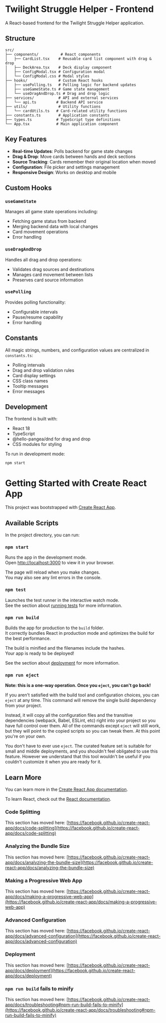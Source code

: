 # Twilight Struggle Helper - Frontend

A React-based frontend for the Twilight Struggle Helper application.

## Structure

```
src/
├── components/          # React components
│   ├── CardList.tsx    # Reusable card list component with drag & drop
│   ├── DeckArea.tsx    # Deck display component
│   ├── ConfigModal.tsx # Configuration modal
│   └── ConfigModal.css # Modal styles
├── hooks/              # Custom React hooks
│   ├── usePolling.ts   # Polling logic for backend updates
│   ├── useGameState.ts # Game state management
│   └── useDragAndDrop.ts # Drag and drop logic
├── services/           # API and external services
│   └── api.ts         # Backend API service
├── utils/              # Utility functions
│   └── cardUtils.ts   # Card-related utility functions
├── constants.ts        # Application constants
├── types.ts           # TypeScript type definitions
└── App.tsx            # Main application component
```

## Key Features

- **Real-time Updates**: Polls backend for game state changes
- **Drag & Drop**: Move cards between hands and deck sections
- **Source Tracking**: Cards remember their original location when moved
- **Configuration**: File picker and settings management
- **Responsive Design**: Works on desktop and mobile

## Custom Hooks

### `useGameState`
Manages all game state operations including:
- Fetching game status from backend
- Merging backend data with local changes
- Card movement operations
- Error handling

### `useDragAndDrop`
Handles all drag and drop operations:
- Validates drag sources and destinations
- Manages card movement between lists
- Preserves card source information

### `usePolling`
Provides polling functionality:
- Configurable intervals
- Pause/resume capability
- Error handling

## Constants

All magic strings, numbers, and configuration values are centralized in `constants.ts`:
- Polling intervals
- Drag and drop validation rules
- Card display settings
- CSS class names
- Tooltip messages
- Error messages

## Development

The frontend is built with:
- React 18
- TypeScript
- @hello-pangea/dnd for drag and drop
- CSS modules for styling

To run in development mode:
```bash
npm start
```

# Getting Started with Create React App

This project was bootstrapped with [Create React App](https://github.com/facebook/create-react-app).

## Available Scripts

In the project directory, you can run:

### `npm start`

Runs the app in the development mode.\
Open [http://localhost:3000](http://localhost:3000) to view it in your browser.

The page will reload when you make changes.\
You may also see any lint errors in the console.

### `npm test`

Launches the test runner in the interactive watch mode.\
See the section about [running tests](https://facebook.github.io/create-react-app/docs/running-tests) for more information.

### `npm run build`

Builds the app for production to the `build` folder.\
It correctly bundles React in production mode and optimizes the build for the best performance.

The build is minified and the filenames include the hashes.\
Your app is ready to be deployed!

See the section about [deployment](https://facebook.github.io/create-react-app/docs/deployment) for more information.

### `npm run eject`

**Note: this is a one-way operation. Once you `eject`, you can't go back!**

If you aren't satisfied with the build tool and configuration choices, you can `eject` at any time. This command will remove the single build dependency from your project.

Instead, it will copy all the configuration files and the transitive dependencies (webpack, Babel, ESLint, etc) right into your project so you have full control over them. All of the commands except `eject` will still work, but they will point to the copied scripts so you can tweak them. At this point you're on your own.

You don't have to ever use `eject`. The curated feature set is suitable for small and middle deployments, and you shouldn't feel obligated to use this feature. However we understand that this tool wouldn't be useful if you couldn't customize it when you are ready for it.

## Learn More

You can learn more in the [Create React App documentation](https://facebook.github.io/create-react-app/docs/getting-started).

To learn React, check out the [React documentation](https://reactjs.org/).

### Code Splitting

This section has moved here: [https://facebook.github.io/create-react-app/docs/code-splitting](https://facebook.github.io/create-react-app/docs/code-splitting)

### Analyzing the Bundle Size

This section has moved here: [https://facebook.github.io/create-react-app/docs/analyzing-the-bundle-size](https://facebook.github.io/create-react-app/docs/analyzing-the-bundle-size)

### Making a Progressive Web App

This section has moved here: [https://facebook.github.io/create-react-app/docs/making-a-progressive-web-app](https://facebook.github.io/create-react-app/docs/making-a-progressive-web-app)

### Advanced Configuration

This section has moved here: [https://facebook.github.io/create-react-app/docs/advanced-configuration](https://facebook.github.io/create-react-app/docs/advanced-configuration)

### Deployment

This section has moved here: [https://facebook.github.io/create-react-app/docs/deployment](https://facebook.github.io/create-react-app/docs/deployment)

### `npm run build` fails to minify

This section has moved here: [https://facebook.github.io/create-react-app/docs/troubleshooting#npm-run-build-fails-to-minify](https://facebook.github.io/create-react-app/docs/troubleshooting#npm-run-build-fails-to-minify)
